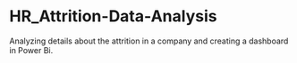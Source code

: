 # HR_Attrition-Data-Analysis
Analyzing details about the attrition in a company and creating a dashboard in Power Bi.
